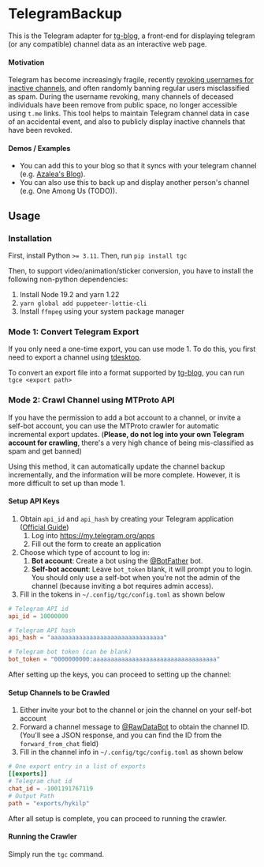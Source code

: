 # TelegramBackup

This is the Telegram adapter for [tg-blog](https://github.com/one-among-us/tg-blog), a front-end for displaying telegram (or any compatible) channel data as an interactive web page.

#### Motivation

Telegram has become increasingly fragile, recently [revoking usernames for inactive channels](https://t.me/tginfoen/1471), and often randomly banning regular users misclassified as spam. During the username revoking, many channels of deceased individuals have been remove from public space, no longer accessible using `t.me` links. This tool helps to maintain Telegram channel data in case of an accidental event, and also to publicly display inactive channels that have been revoked.

#### Demos / Examples

* You can add this to your blog so that it syncs with your telegram channel (e.g. [Azalea's Blog](https://aza.moe/life)).
* You can also use this to back up and display another person's channel (e.g. One Among Us (TODO)).

## Usage

### Installation

First, install Python `>= 3.11`. Then, run `pip install tgc`

Then, to support video/animation/sticker conversion, you have to install the following non-python dependencies:

1. Install Node 19.2 and yarn 1.22
2. `yarn global add puppeteer-lottie-cli`
3. Install `ffmpeg` using your system package manager

### Mode 1: Convert Telegram Export

If you only need a one-time export, you can use mode 1. To do this, you first need to export a channel using [tdesktop](https://github.com/telegramdesktop/tdesktop).

To convert an export file into a format supported by [tg-blog](https://github.com/one-among-us/tg-blog), you can run `tgce <export path>`

### Mode 2: Crawl Channel using MTProto API

If you have the permission to add a bot account to a channel, or invite a self-bot account, you can use the MTProto crawler for automatic incremental export updates. (**Please, do not log into your own Telegram account for crawling**, there's a very high chance of being mis-classified as spam and get banned)

Using this method, it can automatically update the channel backup incrementally, and the information will be more complete. However, it is more difficult to set up than mode 1.

#### Setup API Keys

1. Obtain `api_id` and `api_hash` by creating your Telegram application ([Official Guide](https://core.telegram.org/api/obtaining_api_id#obtaining-api-id))
   1. Log into https://my.telegram.org/apps
   2. Fill out the form to create an application
2. Choose which type of account to log in:
   1. **Bot account**: Create a bot using the [@BotFather](https://t.me/BotFather) bot.
   2. **Self-bot account**: Leave `bot_token` blank, it will prompt you to login. You should only use a self-bot when you're not the admin of the channel (because inviting a bot requires admin access). 
3. Fill in the tokens in `~/.config/tgc/config.toml` as shown below

```toml
# Telegram API id
api_id = 10000000

# Telegram API hash
api_hash = "aaaaaaaaaaaaaaaaaaaaaaaaaaaaaaaa"

# Telegram bot token (can be blank)
bot_token = "0000000000:aaaaaaaaaaaaaaaaaaaaaaaaaaaaaaaaaaa"
```

After setting up the keys, you can proceed to setting up the channel:

#### Setup Channels to be Crawled

1. Either invite your bot to the channel or join the channel on your self-bot account
2. Forward a channel message to [@RawDataBot](https://t.me/RawDataBot) to obtain the channel ID. (You'll see a JSON response, and you can find the ID from the `forward_from_chat` field)
3. Fill in the channel info in `~/.config/tgc/config.toml` as shown below

```toml
# One export entry in a list of exports
[[exports]]
# Telegram chat id
chat_id = -1001191767119
# Output Path
path = "exports/hykilp"
```

After all setup is complete, you can proceed to running the crawler.

#### Running the Crawler

Simply run the `tgc` command.
